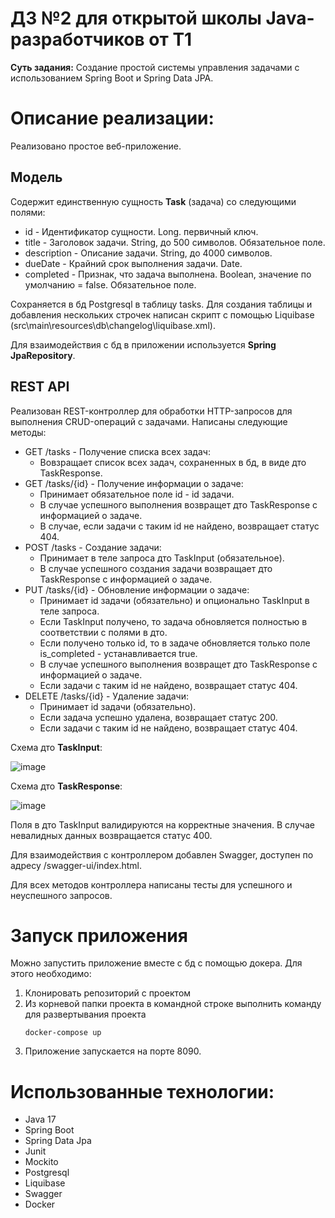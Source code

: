 # ДЗ №2 для открытой школы Java-разработчиков от T1
**Суть задания:** Создание простой системы управления задачами с использованием Spring Boot и Spring Data JPA. 
# Описание реализации:
Реализовано простое веб-приложение.

## Модель 

Содержит единственную сущность **Task** (задача) со следующими полями:

* id - Идентификатор сущности. Long. первичный ключ.
* title - Заголовок задачи. String, до 500 символов. Обязательное поле.
* description - Описание задачи. String, до 4000 символов.
* dueDate - Крайний срок выполнения задачи. Date.
* completed - Признак, что задача выполнена. Boolean, значение по умолчанию = false. Обязательное поле.

Cохраняется в бд Postgresql в таблицу tasks. Для создания таблицы и добавления нескольких строчек написан скрипт с помощью Liquibase (src\main\resources\db\changelog\liquibase.xml). 

Для взаимодействия с бд в приложении используется **Spring JpaRepository**.

## REST API

Реализован REST-контроллер для обработки HTTP-запросов для выполнения CRUD-операций с задачами. Написаны следующие методы:

* GET /tasks - Получение списка всех задач:
  - Вовзращает список всех задач, сохраненных в бд, в виде дто TaskResponse.
* GET /tasks/{id} - Получение информации о задаче:
  - Принимает обязательное поле id - id задачи.
  - В случае успешного выполнения возвращет дто TaskResponse с информацией о задаче. 
  - В случае, если задачи с таким id не найдено, возвращает статус 404.
* POST /tasks - Создание задачи:
  - Принимает в теле запроса дто TaskInput (обязательное).
  - В случае успешного создания задачи возвращает дто TaskResponse с информацией о задаче.
* PUT /tasks/{id} - Обновление информации о задаче:
  - Принимает id задачи (обязательно) и опционально TaskInput в теле запроса.
  - Если TaskInput получено, то задача обновляется полностью в соответствии с полями в дто.
  - Если получено только id, то в задаче обновляется только поле is_completed - устанавливается true.
  - В случае успешного выполнения возвращет дто TaskResponse с информацией о задаче. 
  - Если задачи с таким id не найдено, возвращает статус 404.
* DELETE /tasks/{id} - Удаление задачи:
  - Принимает id задачи (обязательно).
  - Если задача успешно удалена, возвращает статус 200.
  - Если задачи с таким id не найдено, возвращает статус 404.

Схема дто **TaskInput**:

![image](https://github.com/devkabezrooki/t1-task-manager/assets/49373926/3a7504fc-a59a-407a-b5e0-e94dc54d630a)

Схема дто **TaskResponse**:

![image](https://github.com/devkabezrooki/t1-task-manager/assets/49373926/95dc5cab-d29f-45b4-bb0c-cb0f615d34b8)

Поля в дто TaskInput валидируются на корректные значения. В случае невалидных данных возвращается статус 400. 

Для взаимодействия с контроллером добавлен Swagger, доступен по адресу /swagger-ui/index.html.

Для всех методов контроллера написаны тесты для успешного и неуспешного запросов.

# Запуск приложения
Можно запустить приложение вместе с бд с помощью докера. Для этого необходимо:

1. Клонировать репозиторий с проектом
2. Из корневой папки проекта в командной строке выполнить команду для развертывания проекта
   ```
   docker-compose up
   ```
3. Приложение запускается на порте 8090.
# Использованные технологии:
* Java 17
* Spring Boot
* Spring Data Jpa
* Junit
* Mockito
* Postgresql
* Liquibase
* Swagger
* Docker
